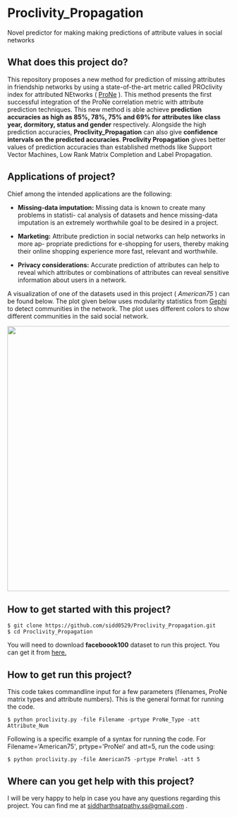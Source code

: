 # Proclivity_Propagation
Novel predictor for making making predictions of attribute values in social networks

## What does this project do?
This repository proposes a new method for prediction of missing attributes in friendship networks by using a state-of-the-art metric called PROclivity index for attributed NEtworks ( [ProNe](https://link.springer.com/chapter/10.1007%2F978-3-319-57454-7_18) ).  This method presents the first successful integration of the ProNe correlation metric with attribute prediction techniques. This new method is able achieve **prediction accuracies as high as 85%, 78%, 75% and 69% for attributes like class year, dormitory, status and gender** respectively. Alongside the high prediction accuracies, **Proclivity_Propagation** can also give **confidence intervals on the predicted accuracies**. **Proclivity Propagation** gives better values of prediction accuracies than established methods like Support Vector Machines, Low Rank Matrix Completion and Label Propagation.

## Applications of project?
Chief among the intended applications are the following:

* **Missing-data imputation:** Missing data is known to create many problems in statisti- cal analysis of datasets and hence missing-data imputation is an extremely worthwhile goal to be desired in a project.

* **Marketing:** Attribute prediction in social networks can help networks in more ap- propriate predictions for e-shopping for users, thereby making their online shopping experience more fast, relevant and worthwhile. 

* **Privacy considerations:** Accurate prediction of attributes can help to reveal which attributes or combinations of attributes can reveal sensitive information about users in a network. 


A visualization of one of the datasets used in this project ( *American75* ) can be found below. The plot given below uses modularity statistics from [Gephi](https://gephi.org/) to detect communities in the network. The plot uses different colors to show different communities in the said social network.

<img src="https://user-images.githubusercontent.com/26308648/51215393-cd783100-18ee-11e9-88db-b58df3719fbd.png" width="600">


## How to get started with this project?
```
$ git clone https://github.com/sidd0529/Proclivity_Propagation.git
$ cd Proclivity_Propagation
```

You will need to download **faceboook100** dataset to run this project. You can get it from [here.](https://drive.google.com/drive/folders/1wPF1eSdj-44O3snk03N4w1yk8TCi09Mc?usp=sharing)


## How to get run this project?
This code takes commandline input for a few parameters (filenames, ProNe matrix types and attribute numbers). This is the general format for running the code.
```
$ python proclivity.py -file Filename -prtype ProNe_Type -att Attribute_Num
```

Following is a specific example of a syntax for running the code. For Filename='American75', prtype='ProNel' and att=5, run the code using:
```
$ python proclivity.py -file American75 -prtype ProNel -att 5
```



## Where can you get help with this project?
I will be very happy to help in case you have any questions regarding this project. You can find me at siddharthsatpathy.ss@gmail.com .


